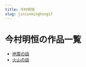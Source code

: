 ```yaml
---
title: 今村明恒
slug: jincunmingheng17
---
```


# 今村明恒の作品一覧

- [地震の話](dizhennohuaf3)
- [火山の話](huoshannohuaa3)
